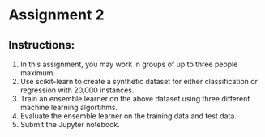 # Assignment 2

## Instructions:
1. In this assignment, you may work in groups of up to three people maximum.
2. Use scikit-learn to create a synthetic dataset for either classification or regression with 20,000 instances.
3. Train an ensemble learner on the above dataset  using three different machine learning algortihms.
4. Evaluate the ensemble learner on the training data and test data.
5. Submit the Jupyter notebook.